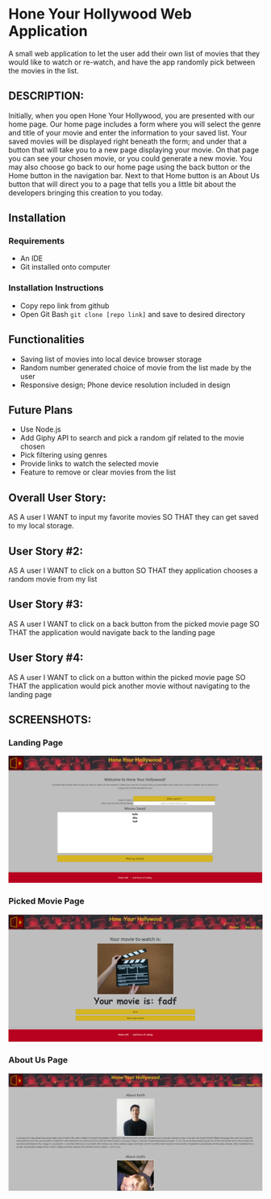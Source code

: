 # Hone Your Hollywood Web Application

A small web application to let the user add their own list of movies that they would like to watch or re-watch, and have the app randomly pick between the movies in the list.

## DESCRIPTION:

Initially, when you open Hone Your Hollywood, you are presented with our home page. Our home page includes a form where you will select the genre and title of your movie and enter the information to your saved list. Your saved movies will be displayed right beneath the form; and under that a button that will take you to a new page displaying your movie. On that page you can see your chosen movie, or you could generate a new movie. You may also choose go back to our home page using the back button or the Home button in the navigation bar. Next to that Home button is an About Us button that will direct you to a page that tells you a little bit about the developers bringing this creation to you today.

## Installation
### Requirements
 - An IDE
 - Git installed onto computer

### Installation Instructions
 - Copy repo link from github
 - Open Git Bash `git clone [repo link]` and save to desired directory 

## Functionalities
- Saving list of movies into local device browser storage
- Random number generated choice of movie from the list made by the user
- Responsive design; Phone device resolution included in design

## Future Plans
- Use Node.js
- Add Giphy API to search and pick a random gif related to the movie chosen
- Pick filtering using genres
- Provide links to watch the selected movie
- Feature to remove or clear movies from the list

## Overall User Story:

AS A user
I WANT to input my favorite movies
SO THAT they can get saved to my local storage.

## User Story #2:

AS A user
I WANT to click on a button
SO THAT they application chooses a random movie from my list

## User Story #3:

AS A user
I WANT to click on a back button from the picked movie page
SO THAT the application would navigate back to the landing page

## User Story #4:

AS A user
I WANT to click on a button within the picked movie page
SO THAT the application would pick another movie without navigating to the landing page

## SCREENSHOTS:
### Landing Page
![HYH Landing Page](./assets/images/landing-page.PNG "HYH Landing Page")
### Picked Movie Page
![HYH Picked Movie Page](./assets/images/movie-picker-page.PNG "HYH Picked Movie Page")
### About Us Page
![HYH About Us Page](./assets/images/about-us-page.PNG "About Us Page")